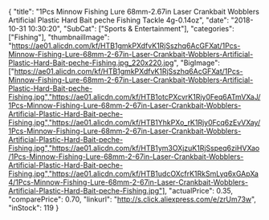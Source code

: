 {
	"title": "1Pcs Minnow Fishing Lure 68mm-2.67in Laser Crankbait Wobblers Artificial Plastic Hard Bait peche Fishing Tackle 4g-0.14oz",
	"date": "2018-10-31 10:30:20",
	"SubCat": ["Sports & Entertainment"],
	"categories": ["Fishing"],
	"thumbnailImage": "https://ae01.alicdn.com/kf/HTB1gmkPXdfvK1RjSszhq6AcGFXat/1Pcs-Minnow-Fishing-Lure-68mm-2-67in-Laser-Crankbait-Wobblers-Artificial-Plastic-Hard-Bait-peche-Fishing.jpg_220x220.jpg",
	"BigImage": ["https://ae01.alicdn.com/kf/HTB1gmkPXdfvK1RjSszhq6AcGFXat/1Pcs-Minnow-Fishing-Lure-68mm-2-67in-Laser-Crankbait-Wobblers-Artificial-Plastic-Hard-Bait-peche-Fishing.jpg","https://ae01.alicdn.com/kf/HTB1otcPXcvrK1Rjy0Feq6ATmVXaJ/1Pcs-Minnow-Fishing-Lure-68mm-2-67in-Laser-Crankbait-Wobblers-Artificial-Plastic-Hard-Bait-peche-Fishing.jpg","https://ae01.alicdn.com/kf/HTB1YhkPXo_rK1Rjy0Fcq6zEvVXay/1Pcs-Minnow-Fishing-Lure-68mm-2-67in-Laser-Crankbait-Wobblers-Artificial-Plastic-Hard-Bait-peche-Fishing.jpg","https://ae01.alicdn.com/kf/HTB1ym3OXjzuK1RjSspeq6ziHVXao/1Pcs-Minnow-Fishing-Lure-68mm-2-67in-Laser-Crankbait-Wobblers-Artificial-Plastic-Hard-Bait-peche-Fishing.jpg","https://ae01.alicdn.com/kf/HTB1udcOXcfrK1RkSmLyq6xGApXa4/1Pcs-Minnow-Fishing-Lure-68mm-2-67in-Laser-Crankbait-Wobblers-Artificial-Plastic-Hard-Bait-peche-Fishing.jpg"],
	"actualPrice": 0.35,
	"comparePrice": 0.70,
	"linkurl": "http://s.click.aliexpress.com/e/zrUm73w",
	"inStock": 119
}
